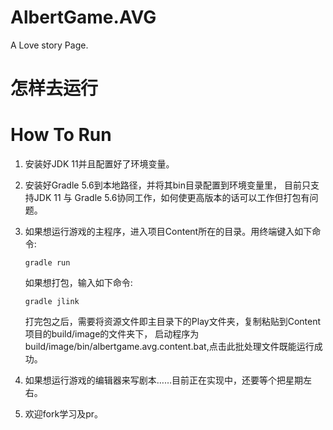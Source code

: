 # AlbertGame.AVG
A Love story Page.

# 怎样去运行
# How To Run
1. 安装好JDK 11并且配置好了环境变量。
2. 安装好Gradle 5.6到本地路径，并将其bin目录配置到环境变量里，
目前只支持JDK 11 与 Gradle 5.6协同工作，如何使更高版本的话可以工作但打包有问题。

3. 如果想运行游戏的主程序，进入项目Content所在的目录。用终端键入如下命令:
    ```
    gradle run
    ```
    如果想打包，输入如下命令:
    ```
    gradle jlink
    ```
    打完包之后，需要将资源文件即主目录下的Play文件夹，复制粘贴到Content项目的build/image的文件夹下，
    启动程序为build/image/bin/albertgame.avg.content.bat,点击此批处理文件既能运行成功。

4. 如果想运行游戏的编辑器来写剧本……目前正在实现中，还要等个把星期左右。
5. 欢迎fork学习及pr。
